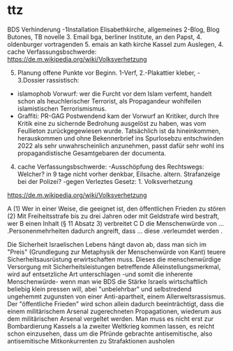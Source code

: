 # ttz


BDS Verhinderung
-1Installation Elisabethkirche, allgemeines
2-Blog, Blog Butones, TB novelle
3. Email bga, berliner Institute, an den Papst, 4. oldenburger vortragenden 5. emais an kath kirche Kassel zum Auslegen,
4. cache Verfassungsbschwerde: 
https://de.m.wikipedia.org/wiki/Volksverhetzung

5.  Planung offene Punkte vor Beginn. 1-Verf, 2.-Plakattier kleber, -
3.Dossier rassistisch:
- islamophob Vorwurf: wer die Furcht vor dem Islam verfemt, handelt schon als heuchlerischer Terrorist, als Propagandeur wohlfeilen islamistischen Terrorismismus.
- Graffiti: PR-GAG Postwendend kam der Vorwurf an Kritiker, durch Ihre Kritik eine zu sichernde Bedrohung ausgelöst zu haben, was vom Feullieton zurückgegewiesen wurde. Tatsächlich ist da hineinkommen, herauskommen und ohne Bekennerbrief ins Spurlosebzu entschwinden 2022 als sehr unwahrscheinlich anzunehmen, passt dafür sehr wohl ins propagandistische Gesamtgebaren der documenta.


4. cache Verfassungsbschwerde: -Ausschöpfung des Rechtswegs: Welcher? in 9 tage nicht vorher denkbar, Eilsache. altern. Strafanzeige bei der Polizei?
-gegen Verleztes Gesetz: 1. Volksverhetzung

https://de.m.wikipedia.org/wiki/Volksverhetzung


A (1) Wer in einer Weise, die geeignet ist, den öffentlichen Frieden zu stören
(2) Mit Freiheitsstrafe bis zu drei Jahren oder mit Geldstrafe wird bestraft, wer
 B einen Inhalt (§ 11 Absatz 3) verbreitet 
C 
D die Menschenwürde von ...  .Personenmehrheiten dadurch angreift, dass ... diese .verleumdet werden .

Die Sicherheit Israelischen Lebens hängt davon ab, dass man sich im "Preis" (Grundlegung zur Metaphysik der Menschenwürde von Kant) teuere Sicherheitsausrüstung erwirtschaften muss. Dieses die menschenwürdige Versorgung mit Sicherheitsleistungen betreffende Alleinstellungsmerkmal, wird auf entsetzliche Art unterschlagen -und somit die inherente Menschenwürde- wenn man wie BDS die Stärke Israels wirtschaftlich beliebig klein pressen will, abei "unbelehrbar" und selbstredend ungehemmt zugunsten von einer Anti-apartheit, einem Allerweltsrassismus.
Der "öffentliche Frieden"  wird schon allein dadurch beeinträchtigt, dass die einem militärischem Arsenal zugerechneten Propagationen, wiederum aus dem militärischen Arsenal vergeltet werden. Man muss es nicht erst zur Bombardierung Kassels a la zweiter Weltkrieg kommen lassen, es reicht schon einzusehen, dass um die Pfründe gebrachte antisemitische, also antisemitische Mitkonkurrenten zu Strafaktionen ausholen 
